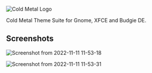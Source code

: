 ![Cold Metal Logo](https://user-images.githubusercontent.com/60283532/201258212-eaacc045-4e0e-4eec-ba97-c42a0b56f4da.png)

Cold Metal Theme Suite for Gnome, XFCE and Budgie DE.

Screenshots
--

![Screenshot from 2022-11-11 11-53-18](https://user-images.githubusercontent.com/60283532/201325983-b1cd17da-eb78-44f7-acc8-a1a9cd310fac.png)

![Screenshot from 2022-11-11 11-53-31](https://user-images.githubusercontent.com/60283532/201326015-accc4433-debd-45d5-ad50-f3c93bcdfc15.png)
